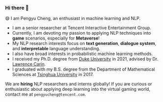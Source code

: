 ### Hi there 👋

<!--
**Linear95/Linear95** is a ✨ _special_ ✨ repository because its `README.md` (this file) appears on your GitHub profile.

Here are some ideas to get you started:

- 🔭 I’m currently working on ...
- 🌱 I’m currently learning ...
- 👯 I’m looking to collaborate on ...
- 🤔 I’m looking for help with ...
- 💬 Ask me about ...
- 📫 How to reach me: ...
- 😄 Pronouns: ...
- ⚡ Fun fact: ...
-->


😄 I am Pengyu Cheng, an enthusiast in machine learning and NLP.
- I am a senior researcher at Tencent Interactive Entertainment Group.
- Currently, I am devoting my passion to applying NLP techniques into **game** scenarios, especially for **Metaverse**! 
- My NLP research interests focus on **text generation**, **dialogue system**, and **interpretable** language understanding. 
- I also have broad interests in probabilistic machine learning methods.
- I received my Ph.D. degree from [Duke University](https://ece.duke.edu/) in 2021, advised by Dr. [Lawrence Carin](http://people.ee.duke.edu/~lcarin/).
- I graduated with my B.S. degree from the Department of Mathematical Sciences at [Tsinghua University](https://www.math.tsinghua.edu.cn/) in 2017.

We are **hiring** NLP researchers and interns globally! If you are curious or enthusiastic about applying deep learning into the virtual gaming world, contact me at `pengyucheng@tencent.com`.

